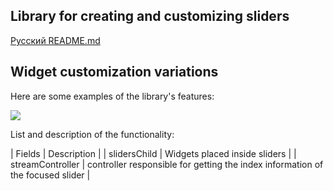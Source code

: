 ## Library for creating and customizing sliders

[Русский README.md](README.re.md)

## Widget customization variations

Here are some examples of the library's features:

![](.github/switchers_example.gif)

List and description of the functionality:

| Fields           | Description                   |
| slidersChild     | Widgets placed inside sliders |
| streamController | controller responsible for getting the index information of the focused slider |